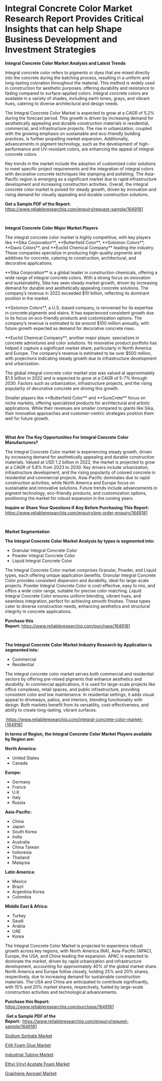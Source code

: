 <p><h1>Integral Concrete Color Market Research Report Provides Critical Insights that can help Shape Business Development and Investment Strategies</h1></p><p><strong>Integral Concrete Color Market Analysis and Latest Trends</strong></p>
<p><p>Integral concrete color refers to pigments or dyes that are mixed directly into the concrete during the batching process, resulting in a uniform and long-lasting coloration throughout the material. This method is widely used in construction for aesthetic purposes, offering durability and resistance to fading compared to surface-applied colors. Integral concrete colors are available in a variety of shades, including earth tones, grays, and vibrant hues, catering to diverse architectural and design needs.</p><p>The Integral Concrete Color Market is expected to grow at a CAGR of 5.2% during the forecast period. This growth is driven by increasing demand for aesthetically appealing and durable construction materials in residential, commercial, and infrastructure projects. The rise in urbanization, coupled with the growing emphasis on sustainable and eco-friendly building practices, is further propelling market expansion. Additionally, advancements in pigment technology, such as the development of high-performance and UV-resistant colors, are enhancing the appeal of integral concrete colors.</p><p>Key trends in the market include the adoption of customized color solutions to meet specific project requirements and the integration of integral colors with decorative concrete techniques like stamping and polishing. The Asia-Pacific region is emerging as a significant market due to rapid infrastructure development and increasing construction activities. Overall, the integral concrete color market is poised for steady growth, driven by innovation and rising demand for visually appealing and durable construction solutions.</p></p>
<p><strong>Get a Sample PDF of the Report:&nbsp;</strong> <a href="https://www.reliableresearchiq.com/enquiry/request-sample/1649181?utm_campaign=2139&utm_medium=2&utm_source=Github&utm_content=ia&utm_term=27012025&utm_id=integral-concrete-color">https://www.reliableresearchiq.com/enquiry/request-sample/1649181</a></p>
<p>&nbsp;</p>
<p><strong>Integral Concrete Color Major Market Players</strong></p>
<p><p>The integral concrete color market is highly competitive, with key players like **Sika Corporation**, **Butterfield Color**, **Solomon Colors**, **Davis Colors**, and **Euclid Chemical Company** leading the industry. These companies specialize in producing high-quality pigments and additives for concrete, catering to construction, architectural, and decorative applications.</p><p>**Sika Corporation** is a global leader in construction chemicals, offering a wide range of integral concrete colors. With a strong focus on innovation and sustainability, Sika has seen steady market growth, driven by increasing demand for durable and aesthetically appealing concrete solutions. The company’s revenue in 2022 exceeded $10 billion, reflecting its dominant position in the market.</p><p>**Solomon Colors**, a U.S.-based company, is renowned for its expertise in concrete pigments and stains. It has experienced consistent growth due to its focus on eco-friendly products and customization options. The company’s revenue is estimated to be around $100 million annually, with future growth expected as demand for decorative concrete rises.</p><p>**Euclid Chemical Company**, another major player, specializes in concrete admixtures and color solutions. Its innovative product portfolio has helped it capture a significant market share, particularly in North America and Europe. The company’s revenue is estimated to be over $500 million, with projections indicating steady growth due to infrastructure development and urbanization.</p><p>The global integral concrete color market size was valued at approximately $1.5 billion in 2022 and is expected to grow at a CAGR of 5-7% through 2030. Factors such as urbanization, infrastructure projects, and the rising popularity of decorative concrete are driving this growth.</p><p>Smaller players like **Butterfield Color** and **SureCrete** focus on niche markets, offering specialized products for architectural and artistic applications. While their revenues are smaller compared to giants like Sika, their innovative approaches and customer-centric strategies position them well for future growth.</p></p>
<p>&nbsp;</p>
<p><strong>What Are The Key Opportunities For Integral Concrete Color Manufacturers?</strong></p>
<p><p>The Integral Concrete Color market is experiencing steady growth, driven by increasing demand for aesthetically appealing and durable construction materials. Valued at USD 1.2 billion in 2022, the market is projected to grow at a CAGR of 5.8% from 2023 to 2030. Key drivers include urbanization, infrastructure development, and the rising popularity of colored concrete in residential and commercial projects. Asia-Pacific dominates due to rapid construction activities, while North America and Europe focus on sustainable and innovative solutions. Future trends include advancements in pigment technology, eco-friendly products, and customization options, positioning the market for robust expansion in the coming years.</p></p>
<p><strong>Inquire or Share Your Questions If Any Before Purchasing This Report:</strong> <a href="https://www.reliableresearchiq.com/enquiry/pre-order-enquiry/1649181?utm_campaign=2139&utm_medium=2&utm_source=Github&utm_content=ia&utm_term=27012025&utm_id=integral-concrete-color">https://www.reliableresearchiq.com/enquiry/pre-order-enquiry/1649181</a></p>
<p>&nbsp;</p>
<p><strong>Market Segmentation</strong></p>
<p><strong>The Integral Concrete Color Market Analysis by types is segmented into:</strong></p>
<p><ul><li>Granular Integral Concrete Color</li><li>Powder Integral Concrete Color</li><li>Liquid Integral Concrete Color</li></ul></p>
<p><p>The Integral Concrete Color market comprises Granular, Powder, and Liquid types, each offering unique application benefits. Granular Integral Concrete Color provides consistent dispersion and durability, ideal for large-scale projects. Powder Integral Concrete Color is cost-effective, easy to mix, and offers a wide color range, suitable for precise color matching. Liquid Integral Concrete Color ensures uniform blending, vibrant hues, and seamless integration, perfect for achieving smooth finishes. These types cater to diverse construction needs, enhancing aesthetics and structural integrity in concrete applications.</p></p>
<p><strong>Purchase this Report:&nbsp;</strong><a href="https://www.reliableresearchiq.com/purchase/1649181?utm_campaign=2139&utm_medium=2&utm_source=Github&utm_content=ia&utm_term=27012025&utm_id=integral-concrete-color">https://www.reliableresearchiq.com/purchase/1649181</a></p>
<p>&nbsp;</p>
<p><strong>The Integral Concrete Color Market Industry Research by Application is segmented into:</strong></p>
<p><ul><li>Commercial</li><li>Residential</li></ul></p>
<p><p>The integral concrete color market serves both commercial and residential sectors by offering pre-mixed pigments that enhance aesthetics and durability. In commercial applications, it is used for large-scale projects like office complexes, retail spaces, and public infrastructure, providing consistent color and low maintenance. In residential settings, it adds visual appeal to driveways, patios, and interiors, blending functionality with design. Both markets benefit from its versatility, cost-effectiveness, and ability to create long-lasting, vibrant surfaces.</p></p>
<p><a href="https://www.reliableresearchiq.com/integral-concrete-color-market-r1649181?utm_campaign=2139&utm_medium=2&utm_source=Github&utm_content=ia&utm_term=27012025&utm_id=integral-concrete-color">&nbsp;https://www.reliableresearchiq.com/integral-concrete-color-market-r1649181</a></p>
<p><strong>In terms of Region, the Integral Concrete Color Market Players available by Region are:</strong></p>
<p>
    <p> <strong> North America: </strong>
        <ul>
            <li>United States</li>
            <li>Canada</li>
        </ul>
        </p> 
    <p> <strong> Europe: </strong>
        <ul>
            <li>Germany</li>
            <li>France</li>
            <li>U.K.</li>
            <li>Italy</li>
            <li>Russia</li>
        </ul>
        </p> 
    <p> <strong> Asia-Pacific: </strong>
        <ul>
            <li>China</li>
            <li>Japan</li>
            <li>South Korea</li>
            <li>India</li>
            <li>Australia</li>
            <li>China Taiwan</li>
            <li>Indonesia</li>
            <li>Thailand</li>
            <li>Malaysia</li>
        </ul>
        </p> 
    <p> <strong> Latin America: </strong>
        <ul>
            <li>Mexico</li>
            <li>Brazil</li>
            <li>Argentina Korea</li>
            <li>Colombia</li>
        </ul>
        </p> 
    <p> <strong> Middle East & Africa: </strong>
        <ul>
            <li>Turkey</li>
            <li>Saudi</li>
            <li>Arabia</li>
            <li>UAE</li>
            <li>Korea</li>
        </ul>
    </p>
    </p>
<p><p>The Integral Concrete Color Market is projected to experience robust growth across key regions, with North America (NA), Asia-Pacific (APAC), Europe, the USA, and China leading the expansion. APAC is expected to dominate the market, driven by rapid urbanization and infrastructure development, accounting for approximately 40% of the global market share. North America and Europe follow closely, holding 25% and 20% shares, respectively, due to increasing demand for sustainable construction materials. The USA and China are anticipated to contribute significantly, with 15% and 20% market shares, respectively, fueled by large-scale construction activities and technological advancements.</p></p>
<p><strong>Purchase this Report: </strong><a href="https://www.reliableresearchiq.com/purchase/1649181?utm_campaign=2139&utm_medium=2&utm_source=Github&utm_content=ia&utm_term=27012025&utm_id=integral-concrete-color">https://www.reliableresearchiq.com/purchase/1649181</a></p>
<p>&nbsp;<strong>Get a Sample PDF of the Report:&nbsp;&nbsp;</strong><a href="https://www.reliableresearchiq.com/enquiry/request-sample/1649181?utm_campaign=2139&utm_medium=2&utm_source=Github&utm_content=ia&utm_term=27012025&utm_id=integral-concrete-color">https://www.reliableresearchiq.com/enquiry/request-sample/1649181</a></p>
<p><strong></strong></p>
<p><p><a href="https://github.com/reitalippman962/Market-Research-Report-List-1/blob/main/sodium-sorbate-market.md?utm_campaign=2139&utm_medium=2&utm_source=Github&utm_content=ia&utm_term=27012025&utm_id=integral-concrete-color">Sodium Sorbate Market</a></p><p><a href="https://github.com/elitasvimal/Market-Research-Report-List-1/blob/main/eva-foam-glue-market.md?utm_campaign=2139&utm_medium=2&utm_source=Github&utm_content=ia&utm_term=27012025&utm_id=integral-concrete-color">EVA Foam Glue Market</a></p><p><a href="https://github.com/pelahotayabe/Market-Research-Report-List-1/blob/main/industrial-tubing-market.md?utm_campaign=2139&utm_medium=2&utm_source=Github&utm_content=ia&utm_term=27012025&utm_id=integral-concrete-color">Industrial Tubing Market</a></p><p><a href="https://github.com/raeezkenedz/Market-Research-Report-List-1/blob/main/ethyl-vinyl-acetate-foam-market.md?utm_campaign=2139&utm_medium=2&utm_source=Github&utm_content=ia&utm_term=27012025&utm_id=integral-concrete-color">Ethyl Vinyl Acetate Foam Market</a></p><p><a href="https://github.com/cheryjhonson/Market-Research-Report-List-1/blob/main/graphene-aerogel-market.md?utm_campaign=2139&utm_medium=2&utm_source=Github&utm_content=ia&utm_term=27012025&utm_id=integral-concrete-color">Graphene Aerogel Market</a></p></p>